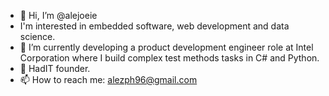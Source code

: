- 👋 Hi, I’m @alejoeie
- I'm interested in embedded software, web development and data science.
- 🌱 I’m currently developing a product development engineer role at Intel Corporation where I build complex test methods tasks in C# and Python.
- 💞️ HadIT founder.
- 📫 How to reach me: alezph96@gmail.com

<!---
alejoeie/alejoeie is a ✨ special ✨ repository because its `README.md` (this file) appears on your GitHub profile.
You can click the Preview link to take a look at your changes.
--->
